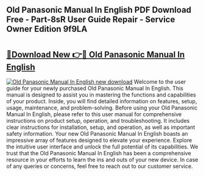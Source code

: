 ## Old Panasonic Manual In English PDF Download Free - Part-8sR User Guide Repair - Service Owner Edition 9f9LA

# <h2><a href="http://cf10226.oget.top/?id=Old+Panasonic+Manual+In+English">🔗Download New 👉🔴 Old Panasonic Manual In English</a></h2>

[![Old Panasonic Manual In English new download](https://i.imgur.com/5g1atiW.png)](http://cf10226.oget.top/?id=Old+Panasonic+Manual+In+English)
Welcome to the user guide for your newly purchased Old Panasonic Manual In English. This manual is designed to assist you in mastering the functions and capabilities of your product. Inside, you will find detailed information on features, setup, usage, maintenance, and problem-solving. Before using your Old Panasonic Manual In English, please refer to this user manual for comprehensive instructions on product setup, operation, and troubleshooting. It includes clear instructions for installation, setup, and operation, as well as important safety information. Your new Old Panasonic Manual In English boasts an impressive array of features designed to elevate your experience. Explore the intuitive user interface and unlock the full potential of its capabilities. We trust that the Old Panasonic Manual In English has been a comprehensive resource in your efforts to learn the ins and outs of your new device. In case of any queries or concerns, feel free to reach out to our customer service.
